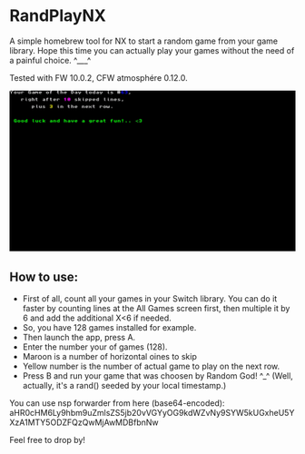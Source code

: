 # RandPlayNX
A simple homebrew tool for NX to start a random game from your game library.
Hope this time you can actually play your games without the need of a painful choice. ^___^

Tested with FW 10.0.2, CFW atmosphére 0.12.0.

![screenshot-0.0.7](https://github.com/JrRadiant/RandPlayNX/blob/master/screenshots/randnxplay_0.0.7.jpg)

## How to use:
* First of all, count all your games in your Switch library. You can do it faster by counting lines at the All Games screen first, then multiple it by 6 and add the additional X<6 if needed.
* So, you have 128 games installed for example.
* Then launch the app, press A.
* Enter the number your of games (128).
* Maroon is a number of horizontal oines to skip
* Yellow number is the number of actual game to play on the next row.
* Press B and run your game that was choosen by Random God! ^_^ (Well, actually, it's a rand() seeded by your local timestamp.)

You can use nsp forwarder from here (base64-encoded): aHR0cHM6Ly9hbm9uZmlsZS5jb20vVGYyOG9kdWZvNy9SYW5kUGxheU5YXzA1MTY5ODZFQzQwMjAwMDBfbnNw

Feel free to drop by!
